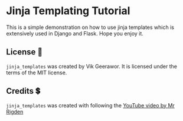 # Jinja Templating Tutorial

This is a simple demonstration on how to use jinja templates which is extensively used in Django and Flask. Hope you enjoy it.

## License 🔑

`jinja_templates` was created by Vik Geerawor. It is licensed under the terms of the MIT license.

## Credits 💲

`jinja_templates` was created with following the [YouTube video by Mr Rigden](https://www.youtube.com/watch?v=bxhXQG1qJPM)
